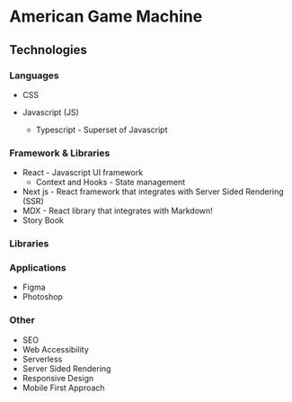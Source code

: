 # American Game Machine

## Technologies

### Languages

- CSS

- Javascript (JS)
  - Typescript - Superset of Javascript

### Framework & Libraries

- React - Javascript UI framework
  - Context and Hooks - State management
- Next js - React framework that integrates with Server Sided Rendering (SSR)
- MDX - React library that integrates with Markdown!
- Story Book

### Libraries

### Applications

- Figma
- Photoshop

### Other
- SEO
- Web Accessibility
- Serverless
- Server Sided Rendering
- Responsive Design
- Mobile First Approach
